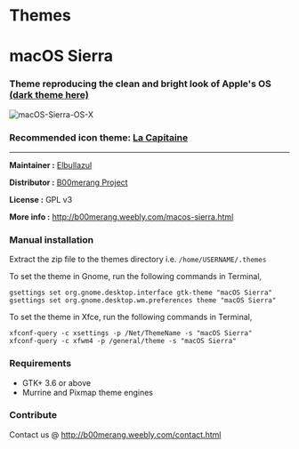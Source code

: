# Themes

# macOS Sierra 
### Theme reproducing the clean and bright look of Apple's OS [(dark theme here)](https://github.com/B00merang-Project/macOS-Sierra-Dark)

![macOS-Sierra-OS-X](http://b00merang.weebly.com/uploads/1/6/8/1/16813022/screenshot-2016-12-20-14-07-38_2_orig.png)

### Recommended icon theme: [La Capitaine](https://github.com/keeferrourke/la-capitaine-icon-theme)

***

**Maintainer :** [Elbullazul](https://github.com/Elbullazul)

**Distributor :** [B00merang Project](https://github.com/B00merang-Project)

**License :** GPL v3

**More info :** http://b00merang.weebly.com/macos-sierra.html

### Manual installation

Extract the zip file to the themes directory i.e. `/home/USERNAME/.themes`

To set the theme in Gnome, run the following commands in Terminal,

```
gsettings set org.gnome.desktop.interface gtk-theme "macOS Sierra"
gsettings set org.gnome.desktop.wm.preferences theme "macOS Sierra"
```

To set the theme in Xfce, run the following commands in Terminal,

```
xfconf-query -c xsettings -p /Net/ThemeName -s "macOS Sierra"
xfconf-query -c xfwm4 -p /general/theme -s "macOS Sierra"
```

### Requirements

- GTK+ 3.6 or above
- Murrine and Pixmap theme engines

### Contribute

Contact us @ http://b00merang.weebly.com/contact.html
